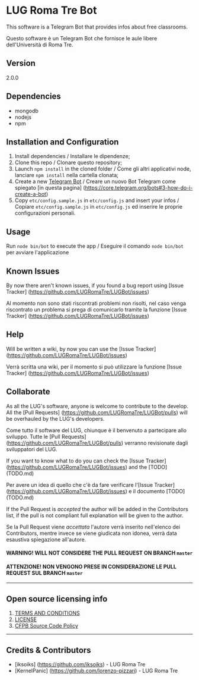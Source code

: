 # LUG Roma Tre Bot

This software is a Telegram Bot that provides infos about free classrooms.

Questo software è un Telegram Bot che fornisce le aule libere dell'Università di Roma Tre.

## Version
2.0.0

## Dependencies
* mongodb
* nodejs
* npm

## Installation and Configuration
1. Install dependencies / Installare le dipendenze;
2. Clone this repo / Clonare questo repository;
3. Launch `npm install` in the cloned folder / Come gli altri applicativi node, lanciare `npm install` nella cartella clonata;
4. Create a new [Telegram Bot](https://core.telegram.org/bots#3-how-do-i-create-a-bot) / Creare un nuovo Bot Telegram come spiegato [in questa pagina] (https://core.telegram.org/bots#3-how-do-i-create-a-bot)
5. Copy `etc/config.sample.js` in `etc/config.js` and insert your infos / Copiare `etc/config.sample.js` in `etc/config.js` ed inserire le proprie configurazioni personali.

## Usage
Run `node bin/bot` to execute the app / Eseguire il comando `node bin/bot` per avviare l'applicazione

## Known Issues
By now there aren't known issues, if you found a bug report using [Issue Tracker] (https://github.com/LUGRomaTre/LUGBot/issues)

Al momento non sono stati riscontrati problemi non risolti, nel caso venga riscontrato un problema si prega di comunicarlo tramite la funzione [Issue Tracker] (https://github.com/LUGRomaTre/LUGBot/issues)

## Help
Will be written a wiki, by now you can use the [Issue Tracker] (https://github.com/LUGRomaTre/LUGBot/issues)

Verrà scritta una wiki, per il momento si può utilizzare la funzione [Issue Tracker] (https://github.com/LUGRomaTre/LUGBot/issues)

## Collaborate
As all the LUG's software, anyone is welcome to contribute to the develop. All the [Pull Requests] (https://github.com/LUGRomaTre/LUGBot/pulls) will be overhauled by the LUG's developers.

Come tutto il software del LUG, chiunque è il benvenuto a partecipare allo sviluppo. Tutte le [Pull Requests] (https://github.com/LUGRomaTre/LUGBot/pulls) verranno revisionate dagli sviluppatori del LUG.

If you want to know what to do you can check the [Issue Tracker] (https://github.com/LUGRomaTre/LUGBot/issues) and the [TODO] (TODO.md)

Per avere un idea di quello che c'è da fare verificare l'[Issue Tracker] (https://github.com/LUGRomaTre/LUGBot/issues) e il documento [TODO] (TODO.md)

If the Pull Request is _accepted_ the author will be added in the Contributors list, if the pull is not compliant full explanation will be given to the author.

Se la Pull Request viene _accettata_ l'autore verrà inserito nell'elenco dei Contributors, mentre invece se viene giudicata non idonea, verrà data esaustiva spiegazione all'autore.

#### WARNING! WILL NOT CONSIDERE THE PULL REQUEST ON BRANCH  `master` ####

#### ATTENZIONE! NON VENGONO PRESE IN CONSIDERAZIONE LE PULL REQUEST SUL BRANCH `master` ####

----

## Open source licensing info
1. [TERMS AND CONDITIONS](TERMS.md)
2. [LICENSE](LICENSE.md)
3. [CFPB Source Code Policy](https://github.com/cfpb/source-code-policy/)


----

## Credits & Contributors

- [iksoiks] (https://github.com/iksoiks) - LUG Roma Tre
- [KernelPanic] (https://github.com/lorenzo-pizzari) - LUG Roma Tre
